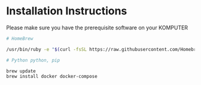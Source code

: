 # Installation Instructions

Please make sure you have the prerequisite software on your KOMPUTER

```sh
# HomeBrew

/usr/bin/ruby -e "$(curl -fsSL https://raw.githubusercontent.com/Homebrew/install/master/install)"

# Python python, pip

brew update
brew install docker docker-compose

```
